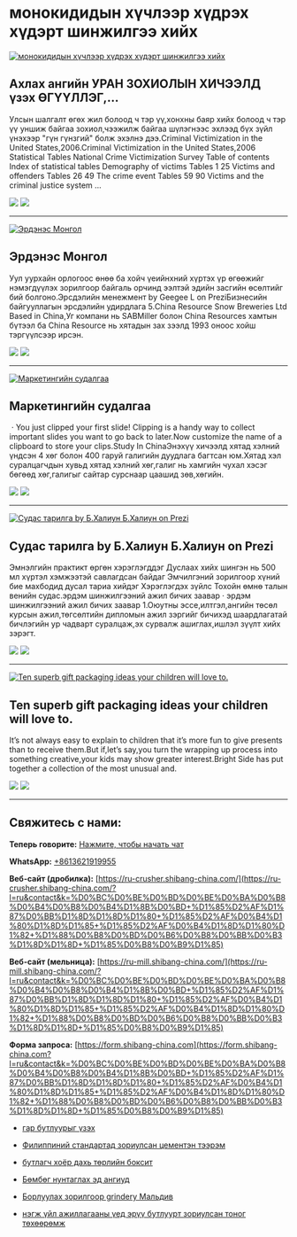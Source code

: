 # монокидидын хүчлээр хүдрэх хүдэрт шинжилгээ хийх

<a href="https://swt.shibang-china.com/?l=ru&img&k=%D0%BC%D0%BE%D0%BD%D0%BE%D0%BA%D0%B8%D0%B4%D0%B8%D0%B4%D1%8B%D0%BD+%D1%85%D2%AF%D1%87%D0%BB%D1%8D%D1%8D%D1%80+%D1%85%D2%AF%D0%B4%D1%80%D1%8D%D1%85+%D1%85%D2%AF%D0%B4%D1%8D%D1%80%D1%82+%D1%88%D0%B8%D0%BD%D0%B6%D0%B8%D0%BB%D0%B3%D1%8D%D1%8D+%D1%85%D0%B8%D0%B9%D1%85" target="_blank">![монокидидын хүчлээр хүдрэх хүдэрт шинжилгээ хийх](http://static.shibang-china.com/all-800x300/859.jpg)</a>

## Ахлах ангийн УРАН ЗОХИОЛЫН ХИЧЭЭЛД үзэх ӨГҮҮЛЛЭГ,…
Улсын шалгалт өгөх жил болоод ч тэр үү,хонхны баяр хийх болоод ч тэр үү уншиж байгаа зохиол,чээжилж байгаа шүлэгнээс эхлээд бүх зүйл үнэхээр &quot;гүн гүнзгий&quot; болж эхэлнэ дээ.Criminal Victimization in the United States,2006.Criminal Victimization in the United States,2006 Statistical Tables National Crime Victimization Survey Table of contents Index of statistical tables Demography of victims Tables 1 25 Victims and offenders Tables 26 49 The crime event Tables 59 90 Victims and the criminal justice system …


<a href="https://whatsapp.shibangsoft.com/WhatsApp.php" target="_blank" title="WhatsApp">![](http://static.shibang-china.com/icon/whatsapp.png)</a> <a href="https://swt.shibang-china.com/?l=ru&icon&k=%D0%BC%D0%BE%D0%BD%D0%BE%D0%BA%D0%B8%D0%B4%D0%B8%D0%B4%D1%8B%D0%BD+%D1%85%D2%AF%D1%87%D0%BB%D1%8D%D1%8D%D1%80+%D1%85%D2%AF%D0%B4%D1%80%D1%8D%D1%85+%D1%85%D2%AF%D0%B4%D1%8D%D1%80%D1%82+%D1%88%D0%B8%D0%BD%D0%B6%D0%B8%D0%BB%D0%B3%D1%8D%D1%8D+%D1%85%D0%B8%D0%B9%D1%85" target="_blank">![](http://static.shibang-china.com/icon/chat-ru.png)</a>

---

<a href="https://swt.shibang-china.com/?l=ru&img&k=%D0%BC%D0%BE%D0%BD%D0%BE%D0%BA%D0%B8%D0%B4%D0%B8%D0%B4%D1%8B%D0%BD+%D1%85%D2%AF%D1%87%D0%BB%D1%8D%D1%8D%D1%80+%D1%85%D2%AF%D0%B4%D1%80%D1%8D%D1%85+%D1%85%D2%AF%D0%B4%D1%8D%D1%80%D1%82+%D1%88%D0%B8%D0%BD%D0%B6%D0%B8%D0%BB%D0%B3%D1%8D%D1%8D+%D1%85%D0%B8%D0%B9%D1%85" target="_blank">![Эрдэнэс Монгол](http://static.shibang-china.com/all-800x300/630.jpg)</a>

## Эрдэнэс Монгол
Уул уурхайн орлогоос өнөө ба хойч үеийнхний хүртэх үр өгөөжийг нэмэгдүүлэх зорилгоор байгаль орчинд ээлтэй эдийн засгийн өсөлтийг бий болгоно.Эрсдэлийн менежмент by Geegee L on PreziБизнесийн байгууллагын эрсдэлийн удирдлага 5.China Resource Snow Breweries Ltd Based in China,Уг компани нь SABMiller болон China Resources хамтын бүтээл ба China Resource нь хятадын зах зээлд 1993 оноос хойш тэргүүлсээр ирсэн.


<a href="https://whatsapp.shibangsoft.com/WhatsApp.php" target="_blank" title="WhatsApp">![](http://static.shibang-china.com/icon/whatsapp.png)</a> <a href="https://swt.shibang-china.com/?l=ru&icon&k=%D0%BC%D0%BE%D0%BD%D0%BE%D0%BA%D0%B8%D0%B4%D0%B8%D0%B4%D1%8B%D0%BD+%D1%85%D2%AF%D1%87%D0%BB%D1%8D%D1%8D%D1%80+%D1%85%D2%AF%D0%B4%D1%80%D1%8D%D1%85+%D1%85%D2%AF%D0%B4%D1%8D%D1%80%D1%82+%D1%88%D0%B8%D0%BD%D0%B6%D0%B8%D0%BB%D0%B3%D1%8D%D1%8D+%D1%85%D0%B8%D0%B9%D1%85" target="_blank">![](http://static.shibang-china.com/icon/chat-ru.png)</a>

---

<a href="https://swt.shibang-china.com/?l=ru&img&k=%D0%BC%D0%BE%D0%BD%D0%BE%D0%BA%D0%B8%D0%B4%D0%B8%D0%B4%D1%8B%D0%BD+%D1%85%D2%AF%D1%87%D0%BB%D1%8D%D1%8D%D1%80+%D1%85%D2%AF%D0%B4%D1%80%D1%8D%D1%85+%D1%85%D2%AF%D0%B4%D1%8D%D1%80%D1%82+%D1%88%D0%B8%D0%BD%D0%B6%D0%B8%D0%BB%D0%B3%D1%8D%D1%8D+%D1%85%D0%B8%D0%B9%D1%85" target="_blank">![Маркетингийн судалгаа](http://static.shibang-china.com/all-800x300/813.jpg)</a>

## Маркетингийн судалгаа
&nbsp;&#0183;&#32;You just clipped your first slide! Clipping is a handy way to collect important slides you want to go back to later.Now customize the name of a clipboard to store your clips.Study In ChinaЭнэхүү хичээлд хятад хэлний үндсэн 4 хөг болон 400 гаруй галигийн дуудлага багтсан юм.Хятад хэл суралцагчдын хувьд хятад хэлний хөг,галиг нь хамгийн чухал хэсэг бөгөөд хөг,галигыг сайтар сурснаар цаашид зөв,хөгийн.


<a href="https://whatsapp.shibangsoft.com/WhatsApp.php" target="_blank" title="WhatsApp">![](http://static.shibang-china.com/icon/whatsapp.png)</a> <a href="https://swt.shibang-china.com/?l=ru&icon&k=%D0%BC%D0%BE%D0%BD%D0%BE%D0%BA%D0%B8%D0%B4%D0%B8%D0%B4%D1%8B%D0%BD+%D1%85%D2%AF%D1%87%D0%BB%D1%8D%D1%8D%D1%80+%D1%85%D2%AF%D0%B4%D1%80%D1%8D%D1%85+%D1%85%D2%AF%D0%B4%D1%8D%D1%80%D1%82+%D1%88%D0%B8%D0%BD%D0%B6%D0%B8%D0%BB%D0%B3%D1%8D%D1%8D+%D1%85%D0%B8%D0%B9%D1%85" target="_blank">![](http://static.shibang-china.com/icon/chat-ru.png)</a>

---

<a href="https://swt.shibang-china.com/?l=ru&img&k=%D0%BC%D0%BE%D0%BD%D0%BE%D0%BA%D0%B8%D0%B4%D0%B8%D0%B4%D1%8B%D0%BD+%D1%85%D2%AF%D1%87%D0%BB%D1%8D%D1%8D%D1%80+%D1%85%D2%AF%D0%B4%D1%80%D1%8D%D1%85+%D1%85%D2%AF%D0%B4%D1%8D%D1%80%D1%82+%D1%88%D0%B8%D0%BD%D0%B6%D0%B8%D0%BB%D0%B3%D1%8D%D1%8D+%D1%85%D0%B8%D0%B9%D1%85" target="_blank">![Судас тарилга by Б.Халиун Б.Халиун on Prezi](http://static.shibang-china.com/all-800x300/1355.jpg)</a>

## Судас тарилга by Б.Халиун Б.Халиун on Prezi
Эмнэлгийн практикт өргөн хэрэглэгддэг Дуслаах хийх шингэн нь 500 мл хүртэл хэмжээтэй савлагдсан байдаг Эмчилгэний зорилгоор хүний бие махбодид дусал тариа хийдэг Хэрэглэгдэх зүйлс Тохойн өмнө талын венийн судас.эрдэм шинжилгээний ажил бичих заавар&nbsp;&#0183;&#32;эрдэм шинжилгээний ажил бичих заавар 1.Оюутны эссе,илтгэл,ангийн төсөл курсын ажил,төгсөлтийн дипломын ажил зэргийг бичихэд шаардлагатай бичлэгийн ур чадварт суралцаж,эх сурвалж ашиглах,ишлэл зүүлт хийх зэрэгт.


<a href="https://whatsapp.shibangsoft.com/WhatsApp.php" target="_blank" title="WhatsApp">![](http://static.shibang-china.com/icon/whatsapp.png)</a> <a href="https://swt.shibang-china.com/?l=ru&icon&k=%D0%BC%D0%BE%D0%BD%D0%BE%D0%BA%D0%B8%D0%B4%D0%B8%D0%B4%D1%8B%D0%BD+%D1%85%D2%AF%D1%87%D0%BB%D1%8D%D1%8D%D1%80+%D1%85%D2%AF%D0%B4%D1%80%D1%8D%D1%85+%D1%85%D2%AF%D0%B4%D1%8D%D1%80%D1%82+%D1%88%D0%B8%D0%BD%D0%B6%D0%B8%D0%BB%D0%B3%D1%8D%D1%8D+%D1%85%D0%B8%D0%B9%D1%85" target="_blank">![](http://static.shibang-china.com/icon/chat-ru.png)</a>

---

<a href="https://swt.shibang-china.com/?l=ru&img&k=%D0%BC%D0%BE%D0%BD%D0%BE%D0%BA%D0%B8%D0%B4%D0%B8%D0%B4%D1%8B%D0%BD+%D1%85%D2%AF%D1%87%D0%BB%D1%8D%D1%8D%D1%80+%D1%85%D2%AF%D0%B4%D1%80%D1%8D%D1%85+%D1%85%D2%AF%D0%B4%D1%8D%D1%80%D1%82+%D1%88%D0%B8%D0%BD%D0%B6%D0%B8%D0%BB%D0%B3%D1%8D%D1%8D+%D1%85%D0%B8%D0%B9%D1%85" target="_blank">![Ten superb gift packaging ideas your children will love to.](http://static.shibang-china.com/all-800x300/977.jpg)</a>

## Ten superb gift packaging ideas your children will love to.
It’s not always easy to explain to children that it’s more fun to give presents than to receive them.But if,let’s say,you turn the wrapping up process into something creative,your kids may show greater interest.Bright Side has put together a collection of the most unusual and.

<a href="https://whatsapp.shibangsoft.com/WhatsApp.php" target="_blank" title="WhatsApp">![](http://static.shibang-china.com/icon/whatsapp.png)</a> <a href="https://swt.shibang-china.com/?l=ru&icon&k=%D0%BC%D0%BE%D0%BD%D0%BE%D0%BA%D0%B8%D0%B4%D0%B8%D0%B4%D1%8B%D0%BD+%D1%85%D2%AF%D1%87%D0%BB%D1%8D%D1%8D%D1%80+%D1%85%D2%AF%D0%B4%D1%80%D1%8D%D1%85+%D1%85%D2%AF%D0%B4%D1%8D%D1%80%D1%82+%D1%88%D0%B8%D0%BD%D0%B6%D0%B8%D0%BB%D0%B3%D1%8D%D1%8D+%D1%85%D0%B8%D0%B9%D1%85" target="_blank">![](http://static.shibang-china.com/icon/chat-ru.png)</a>

---
## Свяжитесь с нами:

**Теперь говорите:** [Нажмите, чтобы начать чат](https://swt.shibang-china.com?l=ru&contact&k=%D0%BC%D0%BE%D0%BD%D0%BE%D0%BA%D0%B8%D0%B4%D0%B8%D0%B4%D1%8B%D0%BD+%D1%85%D2%AF%D1%87%D0%BB%D1%8D%D1%8D%D1%80+%D1%85%D2%AF%D0%B4%D1%80%D1%8D%D1%85+%D1%85%D2%AF%D0%B4%D1%8D%D1%80%D1%82+%D1%88%D0%B8%D0%BD%D0%B6%D0%B8%D0%BB%D0%B3%D1%8D%D1%8D+%D1%85%D0%B8%D0%B9%D1%85)

**WhatsApp:**  [+8613621919955](https://whatsapp.shibangsoft.com/WhatsApp.php)

**Веб-сайт (дробилка):** [https://ru-crusher.shibang-china.com/](https://ru-crusher.shibang-china.com/?l=ru&contact&k=%D0%BC%D0%BE%D0%BD%D0%BE%D0%BA%D0%B8%D0%B4%D0%B8%D0%B4%D1%8B%D0%BD+%D1%85%D2%AF%D1%87%D0%BB%D1%8D%D1%8D%D1%80+%D1%85%D2%AF%D0%B4%D1%80%D1%8D%D1%85+%D1%85%D2%AF%D0%B4%D1%8D%D1%80%D1%82+%D1%88%D0%B8%D0%BD%D0%B6%D0%B8%D0%BB%D0%B3%D1%8D%D1%8D+%D1%85%D0%B8%D0%B9%D1%85)

**Веб-сайт (мельница):** [https://ru-mill.shibang-china.com/](https://ru-mill.shibang-china.com/?l=ru&contact&k=%D0%BC%D0%BE%D0%BD%D0%BE%D0%BA%D0%B8%D0%B4%D0%B8%D0%B4%D1%8B%D0%BD+%D1%85%D2%AF%D1%87%D0%BB%D1%8D%D1%8D%D1%80+%D1%85%D2%AF%D0%B4%D1%80%D1%8D%D1%85+%D1%85%D2%AF%D0%B4%D1%8D%D1%80%D1%82+%D1%88%D0%B8%D0%BD%D0%B6%D0%B8%D0%BB%D0%B3%D1%8D%D1%8D+%D1%85%D0%B8%D0%B9%D1%85)

**Форма запроса:** [https://form.shibang-china.com](https://form.shibang-china.com?l=ru&contact&k=%D0%BC%D0%BE%D0%BD%D0%BE%D0%BA%D0%B8%D0%B4%D0%B8%D0%B4%D1%8B%D0%BD+%D1%85%D2%AF%D1%87%D0%BB%D1%8D%D1%8D%D1%80+%D1%85%D2%AF%D0%B4%D1%80%D1%8D%D1%85+%D1%85%D2%AF%D0%B4%D1%8D%D1%80%D1%82+%D1%88%D0%B8%D0%BD%D0%B6%D0%B8%D0%BB%D0%B3%D1%8D%D1%8D+%D1%85%D0%B8%D0%B9%D1%85)

* [гар бутлуурыг үзэх](../127/%D0%B3%D0%B0%D1%80%20%D0%B1%D1%83%D1%82%D0%BB%D1%83%D1%83%D1%80%D1%8B%D0%B3%20%D2%AF%D0%B7%D1%8D%D1%85.md)

* [Филиппиний стандартад зориулсан цементэн тээрэм](../128/%D0%A4%D0%B8%D0%BB%D0%B8%D0%BF%D0%BF%D0%B8%D0%BD%D0%B8%D0%B9%20%D1%81%D1%82%D0%B0%D0%BD%D0%B4%D0%B0%D1%80%D1%82%D0%B0%D0%B4%20%D0%B7%D0%BE%D1%80%D0%B8%D1%83%D0%BB%D1%81%D0%B0%D0%BD%20%D1%86%D0%B5%D0%BC%D0%B5%D0%BD%D1%82%D1%8D%D0%BD%20%D1%82%D1%8D%D1%8D%D1%80%D1%8D%D0%BC.md)

* [бутлагч хоёр дахь төрлийн боксит](../129/%D0%B1%D1%83%D1%82%D0%BB%D0%B0%D0%B3%D1%87%20%D1%85%D0%BE%D1%91%D1%80%20%D0%B4%D0%B0%D1%85%D1%8C%20%D1%82%D3%A9%D1%80%D0%BB%D0%B8%D0%B9%D0%BD%20%D0%B1%D0%BE%D0%BA%D1%81%D0%B8%D1%82.md)

* [Бөмбөг нунтаглах эд ангиуд](../130/%D0%91%D3%A9%D0%BC%D0%B1%D3%A9%D0%B3%20%D0%BD%D1%83%D0%BD%D1%82%D0%B0%D0%B3%D0%BB%D0%B0%D1%85%20%D1%8D%D0%B4%20%D0%B0%D0%BD%D0%B3%D0%B8%D1%83%D0%B4.md)

* [Борлуулах зорилгоор grindery Мальдив](../127/%D0%91%D0%BE%D1%80%D0%BB%D1%83%D1%83%D0%BB%D0%B0%D1%85%20%D0%B7%D0%BE%D1%80%D0%B8%D0%BB%D0%B3%D0%BE%D0%BE%D1%80%20grindery%20%D0%9C%D0%B0%D0%BB%D1%8C%D0%B4%D0%B8%D0%B2.md)

* [нэгж үйл ажиллагааны үед эрүү бутлуурт зориулсан тоног төхөөрөмж](../129/%D0%BD%D1%8D%D0%B3%D0%B6%20%D2%AF%D0%B9%D0%BB%20%D0%B0%D0%B6%D0%B8%D0%BB%D0%BB%D0%B0%D0%B3%D0%B0%D0%B0%D0%BD%D1%8B%20%D2%AF%D0%B5%D0%B4%20%D1%8D%D1%80%D2%AF%D2%AF%20%D0%B1%D1%83%D1%82%D0%BB%D1%83%D1%83%D1%80%D1%82%20%D0%B7%D0%BE%D1%80%D0%B8%D1%83%D0%BB%D1%81%D0%B0%D0%BD%20%D1%82%D0%BE%D0%BD%D0%BE%D0%B3%20%D1%82%D3%A9%D1%85%D3%A9%D3%A9%D1%80%D3%A9%D0%BC%D0%B6.md)